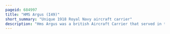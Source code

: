 ```yaml
---
pageid: 684997
title: "HMS Argus (I49)"
short_summary: "Unique 1918 Royal Navy aircraft carrier"
description: "Hms Argus was a british Aircraft Carrier that served in the royal Navy from 1918 until 1944. She was converted from an Ocean Liner that was under Construction when the first World War began and became the first Aircraft Carrier with a full-length Flight Deck which allowed wheeled Aircraft to take off and land. The Ship was involved for several Years after commissioning in the Development of the optimum Design for other Aircraft Carriers. Argus also evaluated various Types of arresting Gear, general Procedures needed to operate a Number of Aircraft in Concert and Fleet Tactics. The Ship was too heavy as originally built and had to be modified in the Mid-1920S to improve her Stability. She spent a brief Deployment at the China Station in the late 1920s before being placed in Reserve for Budget Reasons."
---
```

